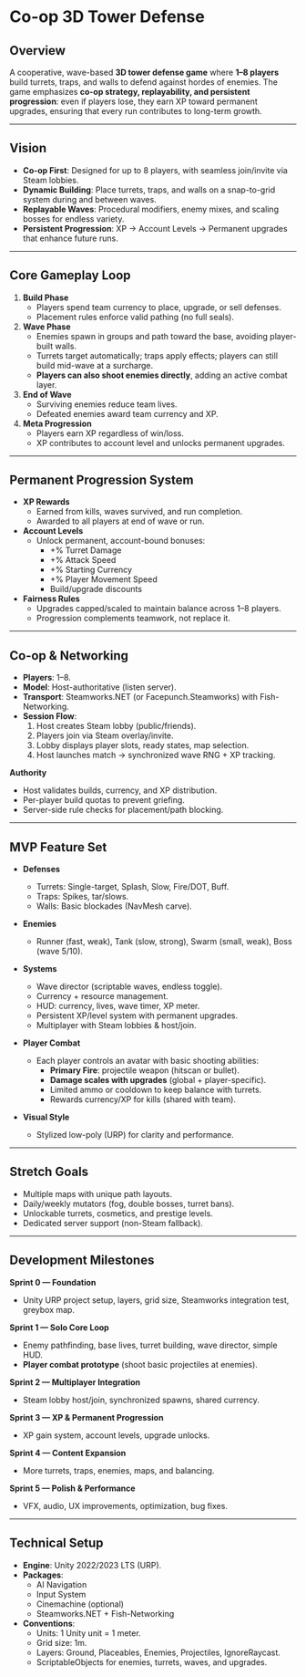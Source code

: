 # Co-op 3D Tower Defense

## Overview
A cooperative, wave-based **3D tower defense game** where **1–8 players** build turrets, traps, and walls to defend against hordes of enemies. The game emphasizes **co-op strategy, replayability, and persistent progression**: even if players lose, they earn XP toward permanent upgrades, ensuring that every run contributes to long-term growth.

---

## Vision
- **Co-op First**: Designed for up to 8 players, with seamless join/invite via Steam lobbies.  
- **Dynamic Building**: Place turrets, traps, and walls on a snap-to-grid system during and between waves.  
- **Replayable Waves**: Procedural modifiers, enemy mixes, and scaling bosses for endless variety.  
- **Persistent Progression**: XP → Account Levels → Permanent upgrades that enhance future runs.  

---

## Core Gameplay Loop
1. **Build Phase**
   - Players spend team currency to place, upgrade, or sell defenses.
   - Placement rules enforce valid pathing (no full seals).
2. **Wave Phase**
   - Enemies spawn in groups and path toward the base, avoiding player-built walls.
   - Turrets target automatically; traps apply effects; players can still build mid-wave at a surcharge.
   - **Players can also shoot enemies directly**, adding an active combat layer.
3. **End of Wave**
   - Surviving enemies reduce team lives.
   - Defeated enemies award team currency and XP.
4. **Meta Progression**
   - Players earn XP regardless of win/loss.
   - XP contributes to account level and unlocks permanent upgrades.

---

## Permanent Progression System
- **XP Rewards**
  - Earned from kills, waves survived, and run completion.
  - Awarded to all players at end of wave or run.
- **Account Levels**
  - Unlock permanent, account-bound bonuses:
    - +% Turret Damage
    - +% Attack Speed
    - +% Starting Currency
    - +% Player Movement Speed
    - Build/upgrade discounts
- **Fairness Rules**
  - Upgrades capped/scaled to maintain balance across 1–8 players.
  - Progression complements teamwork, not replace it.

---

## Co-op & Networking
- **Players**: 1–8.  
- **Model**: Host-authoritative (listen server).  
- **Transport**: Steamworks.NET (or Facepunch.Steamworks) with Fish-Networking.  
- **Session Flow**:
  1. Host creates Steam lobby (public/friends).  
  2. Players join via Steam overlay/invite.  
  3. Lobby displays player slots, ready states, map selection.  
  4. Host launches match → synchronized wave RNG + XP tracking.  

**Authority**
- Host validates builds, currency, and XP distribution.
- Per-player build quotas to prevent griefing.
- Server-side rule checks for placement/path blocking.

---

## MVP Feature Set
- **Defenses**  
  - Turrets: Single-target, Splash, Slow, Fire/DOT, Buff.  
  - Traps: Spikes, tar/slows.  
  - Walls: Basic blockades (NavMesh carve).  

- **Enemies**  
  - Runner (fast, weak), Tank (slow, strong), Swarm (small, weak), Boss (wave 5/10).  

- **Systems**  
  - Wave director (scriptable waves, endless toggle).  
  - Currency + resource management.  
  - HUD: currency, lives, wave timer, XP meter.  
  - Persistent XP/level system with permanent upgrades.  
  - Multiplayer with Steam lobbies & host/join.  

- **Player Combat**  
  - Each player controls an avatar with basic shooting abilities:
    - **Primary Fire**: projectile weapon (hitscan or bullet).  
    - **Damage scales with upgrades** (global + player-specific).  
    - Limited ammo or cooldown to keep balance with turrets.  
    - Rewards currency/XP for kills (shared with team).  

- **Visual Style**  
  - Stylized low-poly (URP) for clarity and performance.  

---

## Stretch Goals
- Multiple maps with unique path layouts.  
- Daily/weekly mutators (fog, double bosses, turret bans).  
- Unlockable turrets, cosmetics, and prestige levels.  
- Dedicated server support (non-Steam fallback).  

---

## Development Milestones
**Sprint 0 — Foundation**
- Unity URP project setup, layers, grid size, Steamworks integration test, greybox map.  

**Sprint 1 — Solo Core Loop**
- Enemy pathfinding, base lives, turret building, wave director, simple HUD.  
- **Player combat prototype** (shoot basic projectiles at enemies).  

**Sprint 2 — Multiplayer Integration**
- Steam lobby host/join, synchronized spawns, shared currency.  

**Sprint 3 — XP & Permanent Progression**
- XP gain system, account levels, upgrade unlocks.  

**Sprint 4 — Content Expansion**
- More turrets, traps, enemies, maps, and balancing.  

**Sprint 5 — Polish & Performance**
- VFX, audio, UX improvements, optimization, bug fixes.  

---

## Technical Setup
- **Engine**: Unity 2022/2023 LTS (URP).  
- **Packages**:  
  - AI Navigation  
  - Input System  
  - Cinemachine (optional)  
  - Steamworks.NET + Fish-Networking  
- **Conventions**:  
  - Units: 1 Unity unit = 1 meter.  
  - Grid size: 1m.  
  - Layers: Ground, Placeables, Enemies, Projectiles, IgnoreRaycast.  
  - ScriptableObjects for enemies, turrets, waves, and upgrades.  
